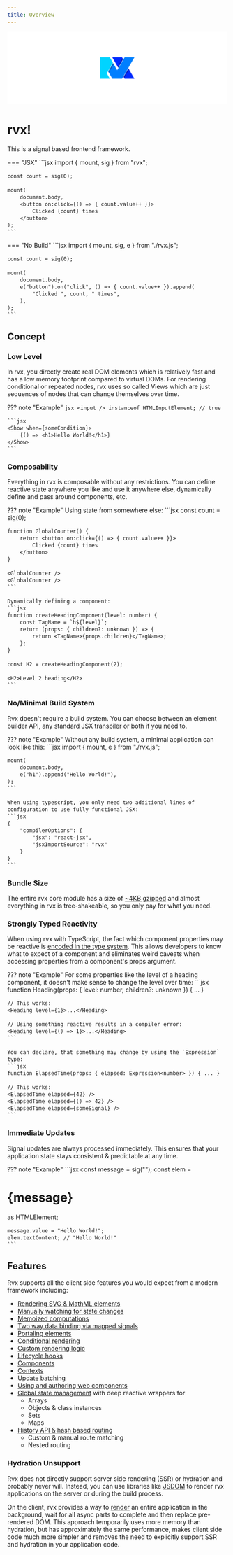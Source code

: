 ```yaml
---
title: Overview
---
```


![](./assets/banner.svg)

# rvx!
This is a signal based frontend framework.

=== "JSX"
	```jsx
	import { mount, sig } from "rvx";

	const count = sig(0);

	mount(
		document.body,
		<button on:click={() => { count.value++ }}>
			Clicked {count} times
		</button>
	);
	```

=== "No Build"
	```jsx
	import { mount, sig, e } from "./rvx.js";

	const count = sig(0);

	mount(
		document.body,
		e("button").on("click", () => { count.value++ }).append(
			"Clicked ", count, " times",
		),
	);
	```

## Concept

### Low Level
In rvx, you directly create real DOM elements which is relatively fast and has a low memory footprint compared to virtual DOMs. For rendering conditional or repeated nodes, rvx uses so called Views which are just sequences of nodes that can change themselves over time.

??? note "Example"
	```jsx
	<input /> instanceof HTMLInputElement; // true
	```

	```jsx
	<Show when={someCondition}>
		{() => <h1>Hello World!</h1>}
	</Show>
	```

### Composability
Everything in rvx is composable without any restrictions. You can define reactive state anywhere you like and use it anywhere else, dynamically define and pass around components, etc.

??? note "Example"
	Using state from somewhere else:
	```jsx
	const count = sig(0);

	function GlobalCounter() {
		return <button on:click={() => { count.value++ }}>
			Clicked {count} times
		</button>
	}

	<GlobalCounter />
	<GlobalCounter />
	```

	Dynamically defining a component:
	```jsx
	function createHeadingComponent(level: number) {
		const TagName = `h${level}`;
		return (props: { children?: unknown }) => {
			return <TagName>{props.children}</TagName>;
		};
	}

	const H2 = createHeadingComponent(2);

	<H2>Level 2 heading</H2>
	```

### No/Minimal Build System
Rvx doesn't require a build system. You can choose between an element builder API, any standard JSX transpiler or both if you need to.

??? note "Example"
	Without any build system, a minimal application can look like this:
	```jsx
	import { mount, e } from "./rvx.js";

	mount(
		document.body,
		e("h1").append("Hello World!"),
	);
	```

	When using typescript, you only need two additional lines of configuration to use fully functional JSX:
	```jsx
	{
		"compilerOptions": {
			"jsx": "react-jsx",
			"jsxImportSource": "rvx"
		}
	}
	```

### Bundle Size
The entire rvx core module has a size of [~4KB gzipped](https://bundlephobia.com/package/rvx) and almost everything in rvx is tree-shakeable, so you only pay for what you need.

### Strongly Typed Reactivity
When using rvx with TypeScript, the fact which component properties may be reactive is [encoded in the type system](./reference/components.md#expressions). This allows developers to know what to expect of a component and eliminates weird caveats when accessing properties from a component's props argument.

??? note "Example"
	For some properties like the level of a heading component, it doesn't make sense to change the level over time:
	```jsx
	function Heading(props: { level: number, children?: unknown }) { ... }

	// This works:
	<Heading level={1}>...</Heading>

	// Using something reactive results in a compiler error:
	<Heading level={() => 1}>...</Heading>
	```

	You can declare, that something may change by using the `Expression` type:
	```jsx
	function ElapsedTime(props: { elapsed: Expression<number> }) { ... }

	// This works:
	<ElapsedTime elapsed={42} />
	<ElapsedTime elapsed={() => 42} />
	<ElapsedTime elapsed={someSignal} />
	```

### Immediate Updates
Signal updates are always processed immediately. This ensures that your application state stays consistent & predictable at any time.

??? note "Example"
	```jsx
	const message = sig("");
	const elem = <h1>{message}</h1> as HTMLElement;

	message.value = "Hello World!";
	elem.textContent; // "Hello World!"
	```

## Features
Rvx supports all the client side features you would expect from a modern framework including:

+ [Rendering SVG & MathML elements](./reference/elements.md#namespaces)
+ [Manually watching for state changes](./reference/signals.md#watch)
+ [Memoized computations](./reference/signals.md#memo)
+ [Two way data binding via mapped signals](./reference/components.md#signals)
+ [Portaling elements](./reference/views/portalling.md)
+ [Conditional rendering](./reference/views/index.md)
+ [Custom rendering logic](./reference/views/index.md#creating-views)
+ [Lifecycle hooks](./reference/lifecycle.md#teardown)
+ [Components](./reference/components.md)
+ [Contexts](./reference/context.md)
+ [Update batching](./reference/signals.md#batch)
+ [Using and authoring web components](./reference/web-components.md)
+ [Global state management](./reference/store.md) with deep reactive wrappers for
	+ Arrays
	+ Objects & class instances
	+ Sets
	+ Maps
+ [History API & hash based routing](./reference/routing.md)
	+ Custom & manual route matching
	+ Nested routing

### Hydration Unsupport
Rvx does not directly support server side rendering (SSR) or hydration and probably never will. Instead, you can use libraries like [JSDOM](https://www.npmjs.com/package/jsdom) to render rvx applications on the server or during the build process.

On the client, rvx provides a way to [render](./examples/render-to-string.md) an entire application in the background, wait for all async parts to complete and then replace pre-rendered DOM. This approach temporarily uses more memory than hydration, but has approximately the same performance, makes client side code much more simpler and removes the need to explicitly support SSR and hydration in your application code.
